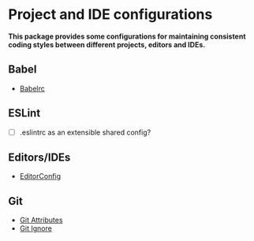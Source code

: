 # Project and IDE configurations

__This package provides some configurations for maintaining consistent coding styles between different projects, editors and IDEs.__

## Babel
- [Babelrc](.babelrc)

## ESLint
- [ ] .eslintrc as an extensible shared config?

## Editors/IDEs
- [EditorConfig](.editorconfig)

## Git
- [Git Attributes](.gitattributes)
- [Git Ignore](.gitignore)

